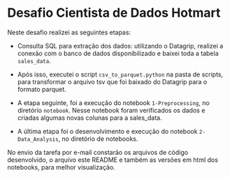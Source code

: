 # Desafio Cientista de Dados Hotmart

Neste desafio realizei as seguintes etapas:

 - Consulta SQL para extração dos dados: utilizando o Datagrip, realizei a conexão com o  banco  de dados disponibilizado e baixei toda a tabela `sales_data`.

 - Após isso, executei o script `csv_to_parquet.python` na pasta de scripts, para transformar o arquivo tsv que foi baixado do Datagrip para o formato parquet.

 - A etapa seguinte, foi a execução do notebook `1-Preprocessing`, no diretório `notebook`. Nesse notebook foram verificados os dados e criadas algumas novas colunas para a sales_data.

 - A última etapa foi o desenvolvimento e execução do notebook `2-Data_Analysis`, no diretório de notebooks.

No envio da tarefa por e-mail constarão os arquivos de código desenvolvido, o arquivo este README e também as versões em html dos notebooks, para melhor visualização.